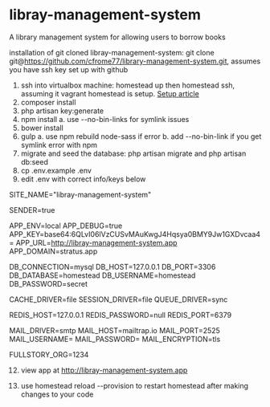 # libray-management-system
A library management system for allowing users to borrow books

installation of git cloned libray-management-system: git clone git@https://github.com/cfrome77/library-management-system.git, assumes you have ssh key set up with github

1. ssh into virtualbox machine: homestead up then homestead ssh, assuming it vagrant homestead is setup. [Setup article](https://medium.com/@eaimanshoshi/i-am-going-to-write-down-step-by-step-procedure-to-setup-homestead-for-laravel-5-2-17491a423aa)
2. composer install
3. php artisan key:generate
4. npm install
    a. use --no-bin-links for symlink issues
5. bower install
6. gulp
    a. use npm rebuild node-sass if error
    b. add --no-bin-link if you get symlink error with npm
7. migrate and seed the database: php artisan migrate and php artisan db:seed
8. cp .env.example .env
9. edit .env with correct info/keys below

SITE_NAME="libray-management-system"

SENDER=true

APP_ENV=local
APP_DEBUG=true
APP_KEY=base64:6QLvI06lVzCUSvMAuKwgJ4Hqsya0BMY9Jw1GXDvcaa4=
APP_URL=http://libray-management-system.app
APP_DOMAIN=stratus.app

DB_CONNECTION=mysql
DB_HOST=127.0.0.1
DB_PORT=3306
DB_DATABASE=homestead
DB_USERNAME=homestead
DB_PASSWORD=secret

CACHE_DRIVER=file
SESSION_DRIVER=file
QUEUE_DRIVER=sync

REDIS_HOST=127.0.0.1
REDIS_PASSWORD=null
REDIS_PORT=6379

MAIL_DRIVER=smtp
MAIL_HOST=mailtrap.io
MAIL_PORT=2525
MAIL_USERNAME=
MAIL_PASSWORD=
MAIL_ENCRYPTION=tls

FULLSTORY_ORG=1234
    
12. view app at http://libray-management-system.app

13. use homestead reload --provision to restart homestead after making changes to your code

